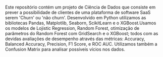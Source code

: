 Este repositório contém um projeto de Ciência de Dados que consiste em prever a possibilidade de clientes de uma plataforma de software SaaS serem 'Churn' ou 'não churn'. Desenvolvido em Python utilizamos as bibliotecas Pandas, Matplotlib, Seaborn, ScikitLearn e o XGBoost.Usamos os modelos de Lojistic Regression, Random Forest, otimização de parâmetros do Random Forest com GridSearch e o XGBoost; todos com as devidas avaliações de desempenho através das métricas: Accuracy, Balanced Accuracy, Precision, F1 Score, e ROC AUC. Utilizamos também a Confusion Matrix para analisar possíveis vícios nos dados. 
